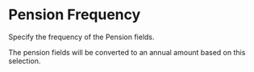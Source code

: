 # Pension Frequency

Specify the frequency of the Pension fields.

The pension fields will be converted to an annual amount based on this
selection.
